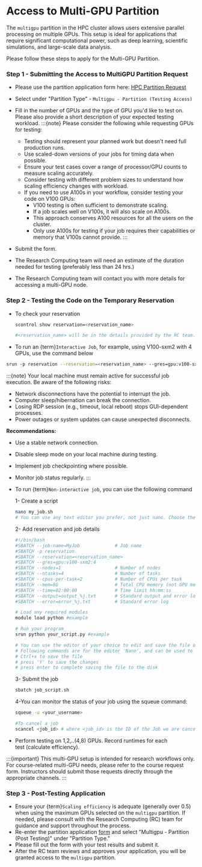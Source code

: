 # Access to Multi-GPU Partition
The `multigpu` partition in the HPC cluster allows users extensive parallel processing on multiple GPUs. This setup is ideal for applications that require significant computational power, such as deep learning, scientific simulations, and large-scale data analysis.

Please follow these steps to apply for the Multi-GPU Partition.

### Step 1 - Submitting the Access to MultiGPU Partition Request

- Please use the partition application form here: [HPC Partition Request](https://bit.ly/NURC-PartitionAccess)
- Select under "Partition Type" - `Multigpu - Partition (Testing Access)`
- Fill in the number of GPUs and the type of GPU you'd like to test on. Please also provide a short description of your expected testing workload.
:::{note}
   Please consider the following while requesting GPUs for testing:
   - Testing should represent your planned work but doesn't need full production runs.
   - Use scaled-down versions of your jobs for timing data when possible.
   - Ensure your test cases cover a range of processor/GPU counts to measure scaling accurately.
   - Consider testing with different problem sizes to understand how scaling efficiency changes with workload.
   - If you need to use A100s in your workflow, consider testing your code on V100 GPUs:
     * V100 testing is often sufficient to demonstrate scaling.
     * If a job scales well on V100s, it will also scale on A100s.
     * This approach conserves A100 resources for all the users on the cluster.
     * Only use A100s for testing if your job requires their capabilities or memory that V100s cannot provide.
:::


- Submit the form.
- The Research Computing team will need an estimate of the duration needed for testing (preferably less than 24 hrs.)
- The Research Computing team will contact you with more details for accessing a multi-GPU node. 

### Step 2 - Testing the Code on the Temporary Reservation

- To check your reservation
    
    ```bash
    scontrol show reservation=<reservation_name>
    
    #<reservation_name> will be in the details provided by the RC team.
    ```
    
- To run an {term}`Interactive Job`, for example, using V100-sxm2 with 4 GPUs, use the command below

```bash
srun -p reservation --reservation=<reservation_name> --gres=gpu:v100-sxm2:4 --time=24:00:00 -N 1 --pty /bin/bash
```

:::{note}
   Your local machine must remain active for successful job execution. Be aware of the following risks:
   - Network disconnections have the potential to interrupt the job.
   - Computer sleep/hibernation can break the connection.
   - Losing RDP session (e.g., timeout, local reboot) stops GUI-dependent processes.
   - Power outages or system updates can cause unexpected disconnects.

   **Recommendations:**
   - Use a stable network connection.
   - Disable sleep mode on your local machine during testing.
   - Implement job checkpointing where possible.
   - Monitor job status regularly.
:::
- To run {term}`Non-interactive job`, you can use the following command
    
    1- Create a script
    
    ```bash
    nano my_job.sh 
    # You can use any text editor you prefer, not just nano. Choose the editor you're most comfortable with for modifying files. 
    ```
    
    2- Add reservation and job details
    
    ```bash
    #!/bin/bash
    #SBATCH --job-name=MyJob             # Job name
    #SBATCH -p reservation
    #SBATCH --reservation=<reservation_name>
    #SBATCH --gres=gpu:v100-sxm2:4
    #SBATCH --nodes=1                    # Number of nodes
    #SBATCH --ntasks=4                   # Number of tasks
    #SBATCH --cpus-per-task=2            # Number of CPUs per task
    #SBATCH --mem=8G                     # Total CPU memory (not GPU memory)
    #SBATCH --time=02:00:00              # Time limit hh:mm:ss
    #SBATCH --output=output_%j.txt       # Standard output and error log
    #SBATCH --error=error_%j.txt         # Standard error log
    
    # Load any required modules
    module load python #example
    
    # Run your program
    srun python your_script.py #example

    # You can use the editor of your choice to edit and save the file on the cluster.
    # Following commands are for the editor 'Nano', and can be used to write this script to disk
    # Ctrl+x to save the file 
    # press 'Y' to save the changes
    # press enter to complete saving the file to the disk
    ```
    
    3- Submit the job 
    
    ```bash
    sbatch job_script.sh
    ```
    
    4-You can monitor the status of your job using the squeue command:
    
    ```bash
    squeue -u <your_username>
    
    #To cancel a job
    scancel <job_id> # where <job_id> is the ID of the Job we are canceling
    ```
- Perform testing on 1,2,..(4,8) GPUs. Record runtimes for each test (calculate efficiency).

:::{important}
This multi-GPU setup is intended for research workflows only. For course-related multi-GPU needs, please refer to the course request form. Instructors should submit those requests directly through the appropriate channels.
:::

### Step 3 - Post-Testing Application

- Ensure your {term}`Scaling efficiency` is adequate (generally over 0.5) when using the maximum GPUs selected on the `multigpu` partition⁠. If needed, please consult with the Research Computing (RC) team for guidance and support throughout the process⁠.
- Re-enter the partition application [form](https://bit.ly/NURC-PartitionAccess) and select "Multigpu - Partition (Post Testing)" under "Partition Type."
- Please fill out the form with your test results and submit it.
- After the RC team reviews and approves your application, you will be granted access to the `multigpu` partition.
